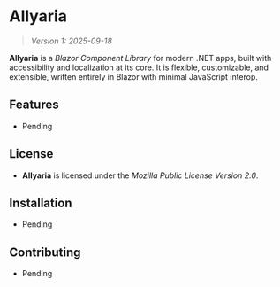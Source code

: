 # Allyaria

> *Version 1: 2025-09-18*

**Allyaria** is a *Blazor Component Library* for modern .NET apps, built with accessibility and localization at its
core. It is flexible, customizable, and extensible, written entirely in Blazor with minimal JavaScript interop.

## Features

* Pending

## License

* **Allyaria** is licensed under the *Mozilla Public License Version 2.0*.

## Installation

* Pending

## Contributing

* Pending
